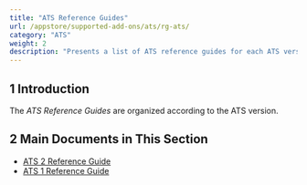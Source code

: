 ```yaml
---
title: "ATS Reference Guides"
url: /appstore/supported-add-ons/ats/rg-ats/
category: "ATS"
weight: 2
description: "Presents a list of ATS reference guides for each ATS version."
---
```


## 1 Introduction

The *ATS Reference Guides* are organized according to the ATS version.

## 2 Main Documents in This Section

* [ATS 2 Reference Guide](/appstore/supported-add-ons/ats/rg-two-ats/)
* [ATS 1 Reference Guide](/appstore/supported-add-ons/ats/rg-one-ats/)
